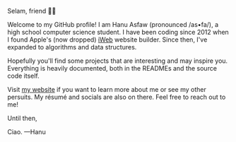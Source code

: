Selam, friend 👋🏾

Welcome to my GitHub profile! I am Hanu Asfaw (pronounced /as•fa/), a high school computer science student. I have been coding since 2012 when I found Apple's (now dropped) [iWeb](https://www.apple.com/welcomescreen/ilife/iweb-3/) website builder. Since then, I've expanded to algorithms and data structures.

Hopefully you'll find some projects that are interesting and may inspire you. Everything is heavily documented, both in the READMEs and the source code itself.

Visit [my website](https://brehanubugg.com) if you want to learn more about me or see my other persuits. My résumé and socials are also on there. Feel free to reach out to me!

Until then,

Ciao. —Hanu
